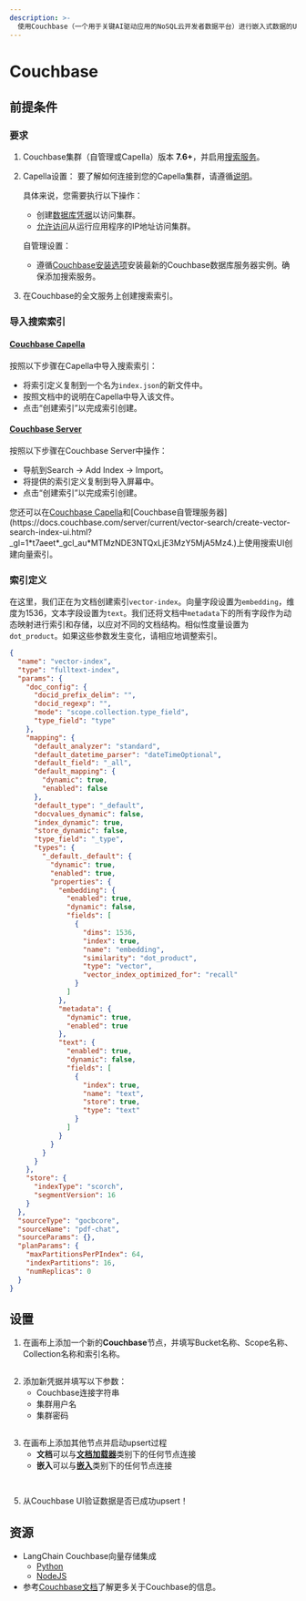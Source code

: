 ```yaml
---
description: >-
  使用Couchbase（一个用于关键AI驱动应用的NoSQL云开发者数据平台）进行嵌入式数据的Upsert（更新或插入）操作，并在查询时执行向量搜索。
---
```


# Couchbase

## 前提条件

### 要求
1. Couchbase集群（自管理或Capella）版本 **7.6+**，并启用[搜索服务](https://docs.couchbase.com/server/current/search/search.html)。
2. Capella设置：
   要了解如何连接到您的Capella集群，请遵循[说明](https://docs.couchbase.com/cloud/get-started/connect.html?_gl=1*1yhpmel*_gcl_au*MTMzNDE3NTQxLjE3MzY5MjA5Mz4.)。

   具体来说，您需要执行以下操作：

   - 创建[数据库凭据](https://docs.couchbase.com/cloud/clusters/manage-database-users.html?_gl=1*19zk7vq*_gcl_au*MTMzNDE3NTQxLjE3MzY5MjA5Mz4.)以访问集群。
   - [允许访问](https://docs.couchbase.com/cloud/clusters/allow-ip-address.html?_gl=1*19zk7vq*_gcl_au*MTMzNDE3NTQxLjE3MzY5MjA5Mz4.)从运行应用程序的IP地址访问集群。

   自管理设置：
   - 遵循[Couchbase安装选项](https://developer.couchbase.com/tutorial-couchbase-installation-options)安装最新的Couchbase数据库服务器实例。确保添加搜索服务。

3. 在Couchbase的全文服务上创建搜索索引。

### 导入搜索索引

#### [Couchbase Capella](https://docs.couchbase.com/cloud/search/import-search-index.html?_gl=1*18d2l9w*_gcl_au*MTMzNDE3NTQxLjE3MzY5MjA5Mz4.)
按照以下步骤在Capella中导入搜索索引：
- 将索引定义复制到一个名为`index.json`的新文件中。
- 按照文档中的说明在Capella中导入该文件。
- 点击“创建索引”以完成索引创建。

#### [Couchbase Server](https://docs.couchbase.com/server/current/search/import-search-index.html?_gl=1*18d2l9w*_gcl_au*MTMzNDE3NTQxLjE3MzY5MjA5Mz4.)
按照以下步骤在Couchbase Server中操作：
- 导航到Search → Add Index → Import。
- 将提供的索引定义复制到导入屏幕中。
- 点击“创建索引”以完成索引创建。

您还可以在[Couchbase Capella](https://docs.couchbase.com/cloud/vector-search/create-vector-search-index-ui.html?_gl=1*1rglcpj*_gcl_au*MTMzNDE3NTQxLjE3MzY5MjA5Mz4.)和[Couchbase自管理服务器](https://docs.couchbase.com/server/current/vector-search/create-vector-search-index-ui.html?_gl=1*t7aeet*_gcl_au*MTMzNDE3NTQxLjE3MzY5MjA5Mz4.)上使用搜索UI创建向量索引。

### 索引定义

在这里，我们正在为文档创建索引`vector-index`。向量字段设置为`embedding`，维度为1536，文本字段设置为`text`。我们还将文档中`metadata`下的所有字段作为动态映射进行索引和存储，以应对不同的文档结构。相似性度量设置为`dot_product`。如果这些参数发生变化，请相应地调整索引。

```json
{
  "name": "vector-index",
  "type": "fulltext-index",
  "params": {
    "doc_config": {
      "docid_prefix_delim": "",
      "docid_regexp": "",
      "mode": "scope.collection.type_field",
      "type_field": "type"
    },
    "mapping": {
      "default_analyzer": "standard",
      "default_datetime_parser": "dateTimeOptional",
      "default_field": "_all",
      "default_mapping": {
        "dynamic": true,
        "enabled": false
      },
      "default_type": "_default",
      "docvalues_dynamic": false,
      "index_dynamic": true,
      "store_dynamic": false,
      "type_field": "_type",
      "types": {
        "_default._default": {
          "dynamic": true,
          "enabled": true,
          "properties": {
            "embedding": {
              "enabled": true,
              "dynamic": false,
              "fields": [
                {
                  "dims": 1536,
                  "index": true,
                  "name": "embedding",
                  "similarity": "dot_product",
                  "type": "vector",
                  "vector_index_optimized_for": "recall"
                }
              ]
            },
            "metadata": {
              "dynamic": true,
              "enabled": true
            },
            "text": {
              "enabled": true,
              "dynamic": false,
              "fields": [
                {
                  "index": true,
                  "name": "text",
                  "store": true,
                  "type": "text"
                }
              ]
            }
          }
        }
      }
    },
    "store": {
      "indexType": "scorch",
      "segmentVersion": 16
    }
  },
  "sourceType": "gocbcore",
  "sourceName": "pdf-chat",
  "sourceParams": {},
  "planParams": {
    "maxPartitionsPerPIndex": 64,
    "indexPartitions": 16,
    "numReplicas": 0
  }
}

```

## 设置

1. 在画布上添加一个新的**Couchbase**节点，并填写Bucket名称、Scope名称、Collection名称和索引名称。

<figure><img src="../../../.gitbook/assets/couchbase_1.png" alt=""><figcaption></figcaption></figure>

2. 添加新凭据并填写以下参数：
   - Couchbase连接字符串
   - 集群用户名
   - 集群密码

<figure><img src="../../../.gitbook/assets/couchbase_2.png" alt=""><figcaption></figcaption></figure>

3. 在画布上添加其他节点并启动upsert过程
   - **文档**可以与[**文档加载器**](../document-loaders/)类别下的任何节点连接
   - **嵌入**可以与[**嵌入**](../embeddings/)类别下的任何节点连接

<figure><img src="../../../.gitbook/assets/couchbase_3.png" alt=""><figcaption></figcaption></figure>

<figure><img src="../../../.gitbook/assets/couchbase_4.png" alt=""><figcaption></figcaption></figure>

5. 从Couchbase UI验证数据是否已成功upsert！

## 资源

- LangChain Couchbase向量存储集成
  - [Python](https://python.langchain.com/docs/integrations/vectorstores/couchbase/)
  - [NodeJS](https://js.langchain.com/docs/integrations/vectorstores/couchbase/)
- 参考[Couchbase文档](https://docs.couchbase.com/home/index.html)了解更多关于Couchbase的信息。